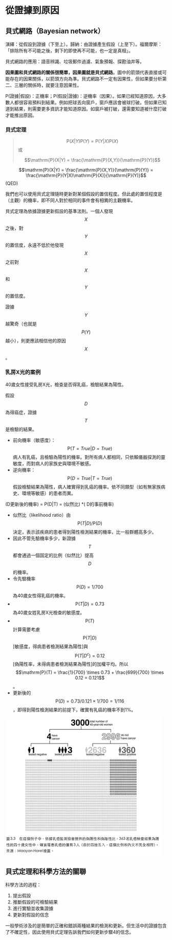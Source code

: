 # 從證據到原因

## 貝式網路（Bayesian network）

演繹：從假設到證據（下至上）。歸納：由證據產生假設（上至下）。福爾摩斯：「排除所有不可能之後，剩下的即使再不可能，也一定是真相」。

貝式網路的應用：語音辨識、垃圾郵件過濾、氣象預報、探勘油井等。

**因果圖和貝式網路的關係很簡單，因果圖就是貝式網路**。圖中的箭頭代表直接或可能存在的因果關係，以箭頭方向為準。貝式網路不一定有因果性，但如果要分析第二、三層的關係時，就要注意因果性。

P\(證據\|假設\)：正機率；P\(假設\|證據\)：逆機率（因果）。如果已經知道原因，大多數人都很容易預料到結果。例如把球丟向窗戶，窗戶應該會被球打破。但如果已知道到結果，則需要更多資訊才能知道原因。如窗戶被打破，還需要知道被什麼打破才能推出原因。

### 貝式定理

> $$\mathrm{P}(X|Y)\mathrm{P}(Y) = \mathrm{P}(Y|X)\mathrm{P}(X)$$或
>
> $$\mathrm{P}(X|Y) = \frac{\mathrm{P}(X,Y)}{\mathrm{P}(Y)}$$

$$\mathrm{P}(X|Y) = \frac{\mathrm{P}(X,Y)}{\mathrm{P}(Y)} = \frac{\mathrm{P}(Y|X)\mathrm{P}(X)}{\mathrm{P}(Y)}$$\(QED\)

我們也可以使用貝式定理隨時更新對某個假設的置信程度。但此處的置信程度是（主觀）的機率，即不同人對於相同的事件會有相異的主觀機率。

貝式定理為依據證據更新假設的基準法則。一個人發現$$X$$之後，對$$Y$$的置信度，永遠不低於他發現$$X$$之前對$$X$$和$$Y$$的置信度。

證據$$Y$$越驚奇（也就是$$P(Y)$$越小），則更應該相信他的原因$$X$$。

### 乳房X光的案例

40歲女性接受乳房X光，檢查是否得乳癌，檢驗結果為陽性。

假設$$D$$為得癌症，證據$$T$$是檢驗的結果。

* 前向機率（敏感度）：$$\mathrm{P}(T=True|D=True)$$病人有乳癌，且檢驗為陽性的機率。對所有病人都相同，只依賴儀器探測的靈敏度，而對病人的家族史與環境不敏感。
* 逆向機率：$$\mathrm{P}(D=True|T=True)$$假設檢驗結果為陽性，病人確實得到乳癌的機率。依不同類型（如有無家族病史、環境等敏感）的患者而異。

\(D更新後的機率\) = P\(D\|T\) = \(似然比\) \*\( D的事前機率\)

* 似然比（likelihood ratio）由$$\mathrm{P}(T|D)/ \mathrm{P}(D)$$決定，表示該疾病的患者得到陽性檢測結果的機率，比一般群體高多少。
* 因此不管先驗機率多少，新證據$$T$$都會通過一個固定的比例（似然比）提高$$D$$的機率。
* 令先驗機率$$\mathrm{P}(D)=1/700$$為40歲女性得乳癌的機率。
* $$\mathrm{P}(T|D)=0.73$$為40歲女姓乳房X光檢查的敏感度。
* $$\mathrm{P}(T)$$計算需要考慮$$\mathrm{P}(T|D)$$\[敏感度，得病患者檢測結果為陽性\]與$$\mathrm{P}(T|D^c)=0.12$$\[偽陽性率，未得病患者檢測結果為陽性\]的加權平均。所以$$\mathrm{P}(T) = \frac{1}{700} \times 0.73 + \frac{699}{700} \times 0.12 = 0.121$$。
* 更新後的$$\mathrm{P}(D)  = 0.73/0.121 \times 1/700 = 1/116$$，即得到陽性檢測結果的前提下，確實有乳癌的機率不到1%。

![&#x507D;&#x967D;&#x6027;&#x6578;&#x91CF;&#x9AD8;&#xFF0C;&#x6240;&#x4EE5;&#x967D;&#x6027;&#x6AA2;&#x67E5;&#x5F97;&#x75C5;&#x6A5F;&#x7387;&#x4F4E;&#x3002;](../../.gitbook/assets/breast_cancer_test-min.png)

## 貝式定理和科學方法的關聯

科學方法的過程：

1. 提出假設
2. 推斷假設的可檢驗結果
3. 進行實驗並收集證據
4. 更新對假設的信念

一般學術涉及的是簡單的正確和錯誤兩種結果的檢測和更新。但生活中的證據包含了不確定性，因此使用貝式定理告訴我們如何更新步驟4的信念。



